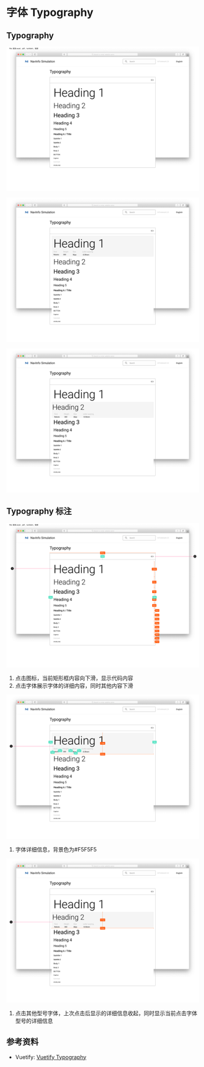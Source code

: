 # 字体 Typography

## Typography

![UI Framework Typography Default](../../imgs/ns_ui_framework/style/typography/default.png)

![UI Framework Typography Click1](../../imgs/ns_ui_framework/style/typography/click1.png)

![UI Framework Typography Click2](../../imgs/ns_ui_framework/style/typography/click2.png)

## Typography 标注

![UI Framework Typography Default](../../imgs/ns_ui_framework_measure/style/typography/default.png)

1. 点击图标，当前矩形框内容向下滑，显示代码内容
2. 点击字体展示字体的详细内容，同时其他内容下滑

![UI Framework Typography Click1](../../imgs/ns_ui_framework_measure/style/typography/click1.png)

1. 字体详细信息，背景色为#F5F5F5

![UI Framework Typography Click2](../../imgs/ns_ui_framework_measure/style/typography/click2.png)

1. 点击其他型号字体，上次点击后显示的详细信息收起，同时显示当前点击字体型号的详细信息

## 参考资料

* Vuetify: [Vuetify Typography](https://vuetifyjs.com/en/styles/text-and-typography/)
